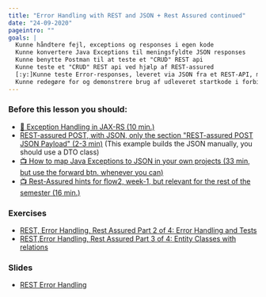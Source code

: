 ```yaml
---
title: "Error Handling with REST and JSON + Rest Assured continued"
date: "24-09-2020"
pageintro: ""
goals: |
  Kunne håndtere fejl, exceptions og responses i egen kode
  Kunne konvertere Java Exceptions til meningsfyldte JSON responses
  Kunne benytte Postman til at teste et "CRUD" REST api
  Kunne teste et "CRUD" REST api ved hjælp af REST-assured
  [:y:]Kunne teste Error-responses, leveret via JSON fra et REST-API, med REST-assured
  Kunne redegøre for og demonstrere brug af udleveret startkode i forbindelse med test
---
```


### Before this lesson you should:

<!--BEGIN readings ##-->

- [:book: Exception Handling in JAX-RS (10 min.)](https://mincong-h.github.io/2018/12/03/exception-handling-in-jax-rs/)
- [REST-assured POST, with JSON, only the section "REST-assured POST JSON Payload" (2-3 min)](https://www.testingexcellence.com/rest-assured-post-request/)
  <!--END readings ##--> (This example builds the JSON manually, you should use a DTO class)
  <!--BEGIN guides ##-->
- [:tv: How to map Java Exceptions to JSON in your own projects (33 min, but use the forward btn. whenever you can)](https://cphbusiness.cloud.panopto.eu/Panopto/Pages/Viewer.aspx?id=3b612e1b-1b1f-4081-b258-aac8008b944c)
- [:tv: Rest-Assured hints for flow2, week-1, but relevant for the rest of the semester (16 min.)](https://cphbusiness.cloud.panopto.eu/Panopto/Pages/Viewer.aspx?id=b14f6b54-e947-49d9-abe5-aacc01242cf7)
  <!--END guides ##-->


### Exercises

<!--BEGIN exercises ##-->
- [REST, Error Handling, Rest Assured Part 2 of 4: Error Handling and Tests](https://docs.google.com/document/d/196jZdg2wDgmq4IzRHmJ78aKNEiwWZiIoAgaqLigQ8Ig/edit?usp=sharing)
- [REST,Error Handling, Rest Assured Part 3 of 4: Entity Classes with relations](https://docs.google.com/document/d/1YSpNeP3jqURRiPoYUTR6nkfQUXQOxRznuNkPFaPVmgE/edit?usp=sharing)

<!--END exercises ##-->

### Slides

<!--BEGIN slides ##-->

- [REST Error Handling](https://docs.google.com/presentation/d/1mZQIteVLRTEOfm0hR6XdHczqlJupNgriKgU2WoMGywQ/edit?usp=sharing)

<!--END slides ##-->

